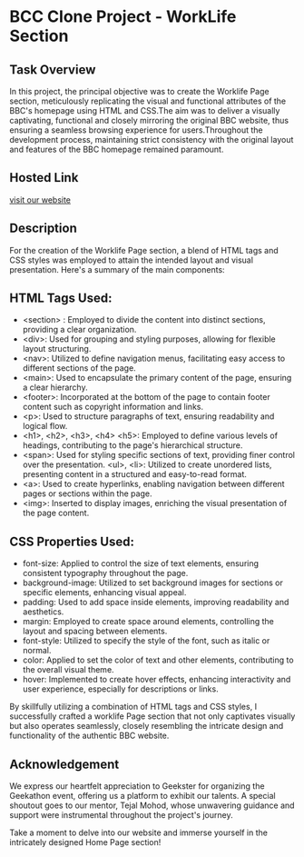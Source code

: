 
# BCC Clone Project - WorkLife Section

## Task Overview

In this project, the principal objective was to create the Worklife Page section, meticulously replicating the visual and functional attributes of the BBC's homepage using HTML and CSS.The aim was to deliver a visually captivating, functional and closely mirroring the original BBC website, thus ensuring a seamless browsing experience for users.Throughout the development process, maintaining strict consistency with the original layout and features of the BBC homepage remained paramount. 

## Hosted Link
[visit our website](https://geekathon-team-10.vercel.app/)

## Description
For the creation of the Worklife Page section, a blend of HTML tags and CSS styles was employed to attain the intended layout and visual presentation. Here's a summary of the main components:

## HTML Tags Used:

-  &lt;section&gt; : Employed to divide the content into distinct sections, providing a clear organization.
-  &lt;div&gt;: Used for grouping and styling purposes, allowing for flexible layout structuring.
-  &lt;nav&gt;: Utilized to define navigation menus, facilitating easy access to different sections of the page.
-  &lt;main&gt;: Used to encapsulate the primary content of the page, ensuring a clear hierarchy.
-  &lt;footer&gt;: Incorporated at the bottom of the page to contain footer content such as copyright information and links.
-  &lt;p&gt;: Used to structure paragraphs of text, ensuring readability and logical flow.
-  &lt;h1&gt;,  &lt;h2&gt;, &lt;h3&gt;, &lt;h4&gt; &lt;h5&gt;: Employed to define various levels of headings, contributing to the page's hierarchical structure.
- &lt;span&gt;: Used for styling specific sections of text, providing finer control over the presentation.
 &lt;ul&gt;, &lt;li&gt;: Utilized to create unordered lists, presenting content in a structured and easy-to-read format.
- &lt;a&gt;: Used to create hyperlinks, enabling navigation between different pages or sections within the page.
- &lt;img&gt;: Inserted to display images, enriching the visual presentation of the page content.

## CSS Properties Used:

- font-size: Applied to control the size of text elements, ensuring consistent typography throughout the page.
- background-image: Utilized to set background images for sections or specific elements, enhancing visual appeal.
- padding: Used to add space inside elements, improving readability and aesthetics.
- margin: Employed to create space around elements, controlling the layout and spacing between elements.
- font-style: Utilized to specify the style of the font, such as italic or normal.
- color: Applied to set the color of text and other elements, contributing to the overall visual theme.
- hover: Implemented to create hover effects, enhancing interactivity and user experience, especially for descriptions or links.

By skillfully utilizing a combination of HTML tags and CSS styles, I successfully crafted a worklife Page section that not only captivates visually but also operates seamlessly, closely resembling the intricate design and functionality of the authentic BBC website.

## Acknowledgement
We express our heartfelt appreciation to Geekster for organizing the Geekathon event, offering us a platform to exhibit our talents. A special shoutout goes to our mentor, Tejal Mohod, whose unwavering guidance and support were instrumental throughout the project's journey.

Take a moment to delve into our website and immerse yourself in the intricately designed Home Page section!





